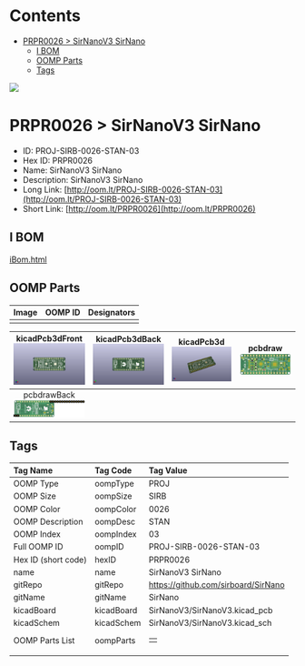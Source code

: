 



Contents
========

* [PRPR0026 > SirNanoV3 SirNano](#prpr0026--sirnanov3-sirnano)
	* [I BOM](#i-bom)
	* [OOMP Parts](#oomp-parts)
	* [Tags](#tags)
  
![][im]
# PRPR0026 > SirNanoV3 SirNano

- ID: PROJ-SIRB-0026-STAN-03
- Hex ID: PRPR0026
- Name: SirNanoV3 SirNano
- Description: SirNanoV3 SirNano
- Long Link: [http://oom.lt/PROJ-SIRB-0026-STAN-03](http://oom.lt/PROJ-SIRB-0026-STAN-03)
- Short Link: [http://oom.lt/PRPR0026](http://oom.lt/PRPR0026)

## I BOM
  
[iBom.html](https://htmlpreview.github.io/?https://github.com/oomlout/oomlout_OOMP_projects_V2/blob/main/PROJ/SIRB/0026/STAN/03/ibom.html)
## OOMP Parts
  

|Image|OOMP ID|Designators|
| :--- | :--- | :--- |
||||
  

|kicadPcb3dFront<br>[![](https://raw.githubusercontent.com/oomlout/oomlout_OOMP_projects_V2/main/PROJ/SIRB/0026/STAN/03/kicadPcb3dFront_140.png)](https://github.com/oomlout/oomlout_OOMP_projects_V2/tree/main/PROJ/SIRB/0026/STAN/03/kicadPcb3dFront.png)|kicadPcb3dBack<br>[![](https://raw.githubusercontent.com/oomlout/oomlout_OOMP_projects_V2/main/PROJ/SIRB/0026/STAN/03/kicadPcb3dBack_140.png)](https://github.com/oomlout/oomlout_OOMP_projects_V2/tree/main/PROJ/SIRB/0026/STAN/03/kicadPcb3dBack.png)|kicadPcb3d<br>[![](https://raw.githubusercontent.com/oomlout/oomlout_OOMP_projects_V2/main/PROJ/SIRB/0026/STAN/03/kicadPcb3d_140.png)](https://github.com/oomlout/oomlout_OOMP_projects_V2/tree/main/PROJ/SIRB/0026/STAN/03/kicadPcb3d.png)|pcbdraw<br>[![](https://raw.githubusercontent.com/oomlout/oomlout_OOMP_projects_V2/main/PROJ/SIRB/0026/STAN/03/pcbdraw_140.png)](https://github.com/oomlout/oomlout_OOMP_projects_V2/tree/main/PROJ/SIRB/0026/STAN/03/pcbdraw.svg)|
| :---: | :---: | :---: | :---: |
|pcbdrawBack<br>[![](https://raw.githubusercontent.com/oomlout/oomlout_OOMP_projects_V2/main/PROJ/SIRB/0026/STAN/03/pcbdrawBack_140.png)](https://github.com/oomlout/oomlout_OOMP_projects_V2/tree/main/PROJ/SIRB/0026/STAN/03/pcbdrawBack.svg)||||

## Tags
  

|Tag Name|Tag Code|Tag Value|
| :--- | :--- | :--- |
|OOMP Type|oompType|PROJ|
|OOMP Size|oompSize|SIRB|
|OOMP Color|oompColor|0026|
|OOMP Description|oompDesc|STAN|
|OOMP Index|oompIndex|03|
|Full OOMP ID|oompID|PROJ-SIRB-0026-STAN-03|
|Hex ID (short code)|hexID|PRPR0026|
|name|name|SirNanoV3 SirNano|
|gitRepo|gitRepo|https://github.com/sirboard/SirNano|
|gitName|gitName|SirNano|
|kicadBoard|kicadBoard|SirNanoV3/SirNanoV3.kicad_pcb|
|kicadSchem|kicadSchem|SirNanoV3/SirNanoV3.kicad_sch|
|OOMP Parts List|oompParts|<table><tr><td></td></tr></table>|
||||



[im]: kicadPcb3d_450.png
